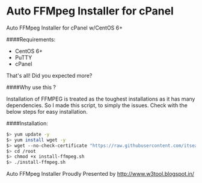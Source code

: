 Auto FFMpeg Installer for cPanel
===========

Auto FFMpeg Installer for cPanel w/CentOS 6+

####Requirements:
* CentOS 6+
* PuTTY
* cPanel

That's all! Did you expected more? 

####Why use this ?

Installation of FFMPEG is treated as the toughest installations as it has many dependencies.
So I made this script, to simply the issues.
Check with the below steps for easy installation.

####Installation:

```bash
$> yum update -y
$> yum install wget -y
$> wget --no-check-certificate "https://raw.githubusercontent.com/itseasy21/auto-ffmpeg-cpanel/master/install-ffmpeg.sh" -O /root/install-ffmpeg.sh
$> cd /root
$> chmod +x install-ffmpeg.sh
$> ./install-ffmpeg.sh
```

Auto FFMpeg Installer Proudly Presented by http://www.w3tool.blogspot.in/
